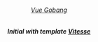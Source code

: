 
<h6 align='center'>
<a href="https://vue-gobang.netlify.app/">Vue Gobang</a>
</h6>

<h5 align='center'>
<b>Initial with template <a href="https://github.com/antfu/vitesse">Vitesse</a></b>
</h5>

